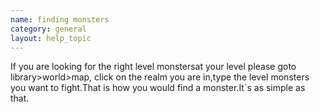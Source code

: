 ```yaml
---
name: finding monsters
category: general
layout: help_topic
---
```

If you are looking for the right level monstersat your level please goto library>world>map, click on the realm you are in,type the level monsters you want to fight.That is how you would find a monster.It\`s as simple as that.
